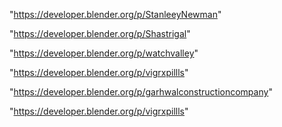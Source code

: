 "https://developer.blender.org/p/StanleeyNewman"

"https://developer.blender.org/p/Shastrigal"

"https://developer.blender.org/p/watchvalley"

"https://developer.blender.org/p/vigrxpillls"

 
"https://developer.blender.org/p/garhwalconstructioncompany"


"https://developer.blender.org/p/vigrxpillls"


 
